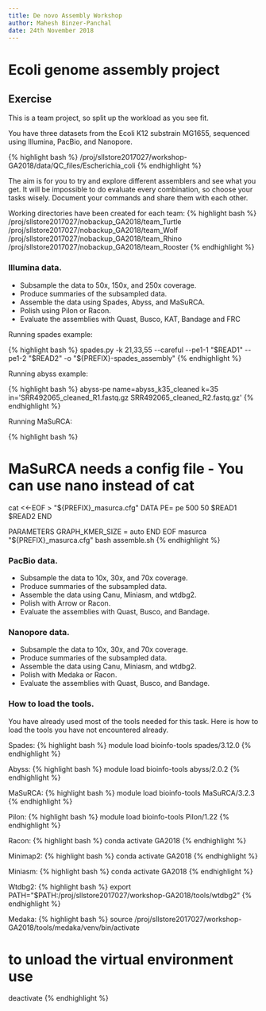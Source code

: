 ```yaml
---
title: De novo Assembly Workshop
author: Mahesh Binzer-Panchal
date: 24th November 2018
---
```

# Ecoli genome assembly project

## Exercise

This is a team project, so split up the workload as you see fit.

You have three datasets from the Ecoli K12 substrain MG1655, sequenced using Illumina, PacBio, and Nanopore.

{% highlight bash %}
/proj/sllstore2017027/workshop-GA2018/data/QC_files/Escherichia_coli
{% endhighlight %}

The aim is for you to try and explore different assemblers and see what you get. It will be impossible to
do evaluate every combination, so choose your tasks wisely. Document your commands and share them with
each other.

Working directories have been created for each team:
{% highlight bash %}
/proj/sllstore2017027/nobackup_GA2018/team_Turtle
/proj/sllstore2017027/nobackup_GA2018/team_Wolf
/proj/sllstore2017027/nobackup_GA2018/team_Rhino
/proj/sllstore2017027/nobackup_GA2018/team_Rooster
{% endhighlight %}

### Illumina data.

* Subsample the data to 50x, 150x, and 250x coverage.
* Produce summaries of the subsampled data.
* Assemble the data using Spades, Abyss, and MaSuRCA.
* Polish using Pilon or Racon.
* Evaluate the assemblies with Quast, Busco, KAT, Bandage and FRC

Running spades example:

{% highlight bash %}
spades.py -k 21,33,55 --careful --pe1-1 "$READ1" --pe1-2 "$READ2" -o "${PREFIX}-spades_assembly"
{% endhighlight %}

Running abyss example:

{% highlight bash %}
abyss-pe name=abyss_k35_cleaned k=35 in='SRR492065_cleaned_R1.fastq.gz SRR492065_cleaned_R2.fastq.gz'
{% endhighlight %}

Running MaSuRCA:

{% highlight bash %}
# MaSuRCA needs a config file - You can use nano instead of cat
cat <<-EOF > "${PREFIX}_masurca.cfg"
DATA
PE= pe 500 50 $READ1 $READ2
END

PARAMETERS
GRAPH_KMER_SIZE = auto
END
EOF
masurca "${PREFIX}_masurca.cfg"
bash assemble.sh
{% endhighlight %}

### PacBio data.

* Subsample the data to 10x, 30x, and 70x coverage.
* Produce summaries of the subsampled data.
* Assemble the data using Canu, Miniasm, and wtdbg2.
* Polish with Arrow or Racon.
* Evaluate the assemblies with Quast, Busco, and Bandage.

### Nanopore data.

* Subsample the data to 10x, 30x, and 70x coverage.
* Produce summaries of the subsampled data.
* Assemble the data using Canu, Miniasm, and wtdbg2.
* Polish with Medaka or Racon.
* Evaluate the assemblies with Quast, Busco, and Bandage.

### How to load the tools.

You have already used most of the tools needed for this task. Here is how to
load the tools you have not encountered already.

Spades:
{% highlight bash %}
module load bioinfo-tools spades/3.12.0
{% endhighlight %}

Abyss:
{% highlight bash %}
module load bioinfo-tools abyss/2.0.2
{% endhighlight %}

MaSuRCA:
{% highlight bash %}
module load bioinfo-tools MaSuRCA/3.2.3
{% endhighlight %}

Pilon:
{% highlight bash %}
module load bioinfo-tools Pilon/1.22
{% endhighlight %}

Racon:
{% highlight bash %}
conda activate GA2018
{% endhighlight %}

Minimap2:
{% highlight bash %}
conda activate GA2018
{% endhighlight %}

Miniasm:
{% highlight bash %}
conda activate GA2018
{% endhighlight %}

Wtdbg2:
{% highlight bash %}
export PATH="$PATH:/proj/sllstore2017027/workshop-GA2018/tools/wtdbg2"
{% endhighlight %}

Medaka:
{% highlight bash %}
source /proj/sllstore2017027/workshop-GA2018/tools/medaka/venv/bin/activate
# to unload the virtual environment use
deactivate
{% endhighlight %}

